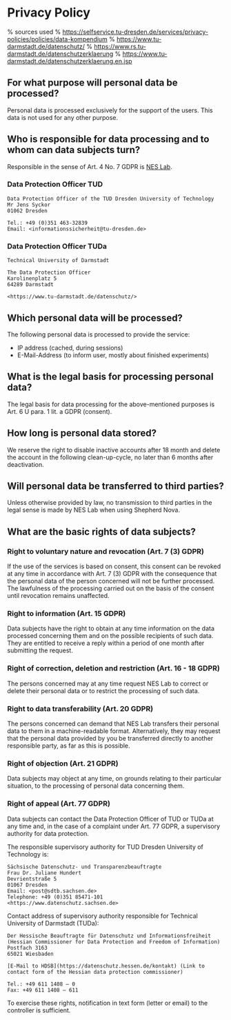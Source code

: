 # Privacy Policy

% sources used
% https://selfservice.tu-dresden.de/services/privacy-policies/policies/data-kompendium
% https://www.tu-darmstadt.de/datenschutz/
% https://www.rs.tu-darmstadt.de/datenschutzerklaerung
% https://www.tu-darmstadt.de/datenschutzerklaerung.en.jsp

## For what purpose will personal data be processed?

Personal data is processed exclusively for the support of the users.
This data is not used for any other purpose.

## Who is responsible for data processing and to whom can data subjects turn?

Responsible in the sense of Art. 4 No. 7 GDPR is [NES Lab](/about/contact.md).

### Data Protection Officer TUD

```{line-block}
Data Protection Officer of the TUD Dresden University of Technology
Mr Jens Syckor
01062 Dresden

Tel.: +49 (0)351 463-32839
Email: <informationssicherheit@tu-dresden.de>
```

### Data Protection Officer TUDa

```{line-block}
Technical University of Darmstadt

The Data Protection Officer
Karolinenplatz 5
64289 Darmstadt

<https://www.tu-darmstadt.de/datenschutz/>
```

## Which personal data will be processed?

The following personal data is processed to provide the service:

- IP address (cached, during sessions)
- E-Mail-Address (to inform user, mostly about finished experiments)

## What is the legal basis for processing personal data?

The legal basis for data processing for the above-mentioned purposes is Art. 6 U para. 1 lit. a GDPR (consent).

## How long is personal data stored?

We reserve the right to disable inactive accounts after 18 month and delete the account in the following clean-up-cycle, no later than 6 months after deactivation.

## Will personal data be transferred to third parties?

Unless otherwise provided by law, no transmission to third parties in the legal sense is made by NES Lab when using Shepherd Nova.

## What are the basic rights of data subjects?

### Right to voluntary nature and revocation (Art. 7 (3) GDPR)

If the use of the services is based on consent, this consent can be revoked at any time in accordance with Art. 7 (3) GDPR with the consequence that the personal data of the person concerned will not be further processed.
The lawfulness of the processing carried out on the basis of the consent until revocation remains unaffected.

### Right to information (Art. 15 GDPR)

Data subjects have the right to obtain at any time information on the data processed concerning them and on the possible recipients of such data.
They are entitled to receive a reply within a period of one month after submitting the request.

### Right of correction, deletion and restriction (Art. 16 - 18 GDPR)

The persons concerned may at any time request NES Lab to correct or delete their personal data or to restrict the processing of such data.

### Right to data transferability (Art. 20 GDPR)

The persons concerned can demand that NES Lab transfers their personal data to them in a machine-readable format.
Alternatively, they may request that the personal data provided by you be transferred directly to another responsible party, as far as this is possible.

### Right of objection (Art. 21 GDPR)

Data subjects may object at any time, on grounds relating to their particular situation, to the processing of personal data concerning them.

### Right of appeal (Art. 77 GDPR)

Data subjects can contact the Data Protection Officer of TUD or TUDa at any time and, in the case of a complaint under Art. 77 GDPR, a supervisory authority for data protection.

The responsible supervisory authority for TUD Dresden University of Technology is:

```{line-block}
Sächsische Datenschutz- und Transparenzbeauftragte
Frau Dr. Juliane Hundert
Devrientstraße 5
01067 Dresden
Email: <post@sdtb.sachsen.de>
Telephone: +49 (0)351 85471-101
<https://www.datenschutz.sachsen.de>
```

Contact address of supervisory authority responsible for Technical University of Darmstadt (TUDa):

```{line-block}
Der Hessische Beauftragte für Datenschutz und Informationsfreiheit (Hessian Commissioner for Data Protection and Freedom of Information)
Postfach 3163
65021 Wiesbaden

[E-Mail to HDSB](https://datenschutz.hessen.de/kontakt) (Link to contact form of the Hessian data protection commissioner)

Tel.: +49 611 1408 – 0
Fax: +49 611 1408 – 611
```

To exercise these rights, notification in text form (letter or email) to the controller is sufficient.
